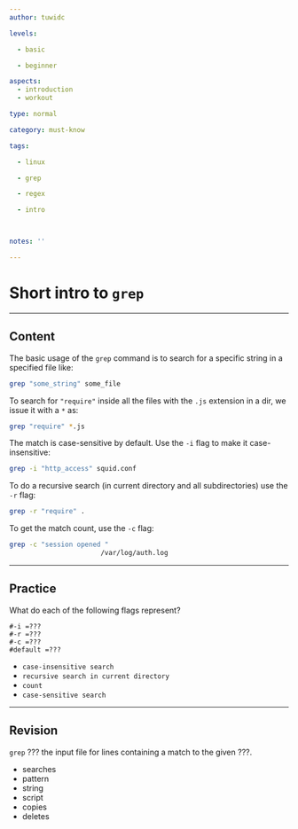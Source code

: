 ```yaml
---
author: tuwidc

levels:

  - basic

  - beginner

aspects:
  - introduction
  - workout

type: normal

category: must-know

tags:

  - linux

  - grep

  - regex

  - intro



notes: ''

---
```


# Short intro to `grep`

---
## Content

The basic usage of the `grep` command is to search for a specific string in a specified file like:
```bash
grep "some_string" some_file
```

To search for `"require"` inside all the files with the `.js` extension in a dir, we issue it with a `*` as:

```bash
grep "require" *.js
```

The match is case-sensitive by default. Use the `-i` flag to make it case-insensitive: 

```bash
grep -i "http_access" squid.conf 
```

To do a recursive search (in current directory and all subdirectories) use the `-r` flag: 
```bash
grep -r "require" .
```

To get the match count, use the `-c` flag:
```bash
grep -c "session opened "
                       /var/log/auth.log
```

---
## Practice

What do each of the following flags represent?
```
#-i =???
#-r =???
#-c =???
#default =???
```

* `case-insensitive search`
* `recursive search in current directory`
* `count`
* `case-sensitive search`

---
## Revision

`grep` ??? the input file for lines containing a match to the given ???.


* searches 
* pattern
* string
* script
* copies
* deletes

 
